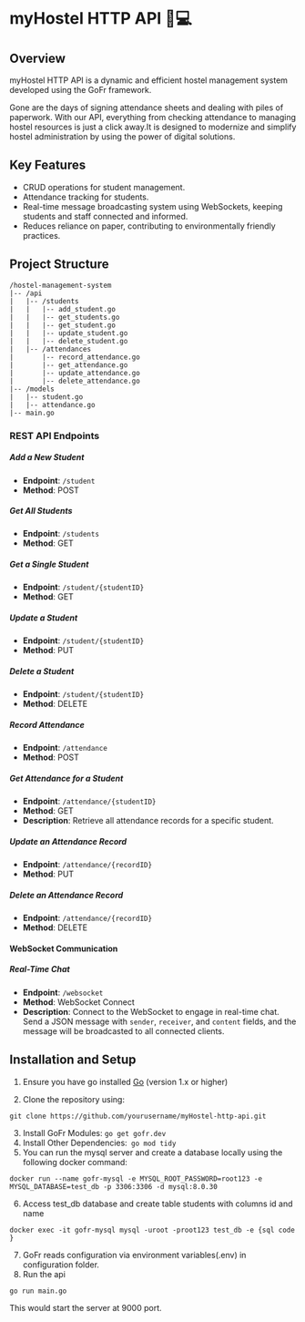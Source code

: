 # myHostel HTTP API 📝💻

## Overview

myHostel HTTP API is a dynamic and efficient hostel management system developed using the GoFr framework.

Gone are the days of signing attendance sheets and dealing with piles of paperwork. With our API, everything from checking attendance to managing hostel resources is just a click away.It is designed to modernize and simplify hostel administration by using the power of digital solutions.

## Key Features 

- CRUD operations for student management.
- Attendance tracking for students.
- Real-time message broadcasting system using WebSockets,  keeping students and staff connected and informed.
- Reduces reliance on paper, contributing to environmentally friendly practices.

## Project Structure
```
/hostel-management-system
|-- /api
|   |-- /students
|   |   |-- add_student.go
|   |   |-- get_students.go
|   |   |-- get_student.go
|   |   |-- update_student.go
|   |   |-- delete_student.go
|   |-- /attendances
|       |-- record_attendance.go
|       |-- get_attendance.go
|       |-- update_attendance.go
|       |-- delete_attendance.go
|-- /models
|   |-- student.go
|   |-- attendance.go
|-- main.go
```

### REST API Endpoints

##### Add a New Student
- **Endpoint**: `/student`
- **Method**: POST


##### Get All Students
- **Endpoint**: `/students`
- **Method**: GET

##### Get a Single Student
- **Endpoint**: `/student/{studentID}`
- **Method**: GET

##### Update a Student
- **Endpoint**: `/student/{studentID}`
- **Method**: PUT

##### Delete a Student
- **Endpoint**: `/student/{studentID}`
- **Method**: DELETE

##### Record Attendance
- **Endpoint**: `/attendance`
- **Method**: POST

##### Get Attendance for a Student
- **Endpoint**: `/attendance/{studentID}`
- **Method**: GET
- **Description**: Retrieve all attendance records for a specific student.

##### Update an Attendance Record
- **Endpoint**: `/attendance/{recordID}`
- **Method**: PUT

##### Delete an Attendance Record
- **Endpoint**: `/attendance/{recordID}`
- **Method**: DELETE


#### WebSocket Communication

##### Real-Time Chat
- **Endpoint**: `/websocket`
- **Method**: WebSocket Connect
- **Description**: Connect to the WebSocket to engage in real-time chat. Send a JSON message with `sender`, `receiver`, and `content` fields, and the message will be broadcasted to all connected clients.

## Installation and Setup


1. Ensure you have go installed [Go](https://golang.org/dl/) (version 1.x or higher)

2. Clone the repository using:
````
git clone https://github.com/yourusername/myHostel-http-api.git
````
3. Install GoFr Modules:
```go get gofr.dev```
4. Install Other Dependencies:```
go mod tidy```
5. You can run the mysql server and create a database locally using the following docker command:
````
docker run --name gofr-mysql -e MYSQL_ROOT_PASSWORD=root123 -e MYSQL_DATABASE=test_db -p 3306:3306 -d mysql:8.0.30
````

6. Access test_db database and create table students with columns id and name
````
docker exec -it gofr-mysql mysql -uroot -proot123 test_db -e {sql code }
````

7. GoFr reads configuration via environment variables(.env) in configuration folder.
8. Run the api
````
go run main.go
````
This would start the server at 9000 port.


